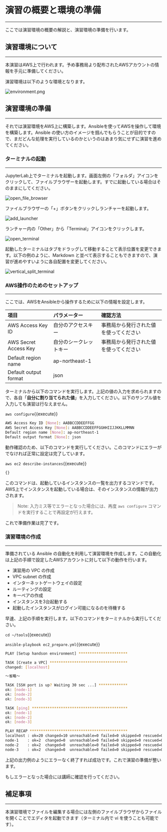 # 演習の概要と環境の準備
---
ここでは演習環境の概要の解説と、演習環境の準備を行います。

## 演習環境について
---
本演習はAWS上で行われます。予め事務局より配布されたAWSアカウントの情報を手元に準備してください。

演習環境は以下のような環境となります。

![environment.png](https://raw.githubusercontent.com/irixjp/katacoda-scenarios/master/master-course-data/assets/images/kata_env.png)


## 演習環境の準備
---
それでは演習環境をAWS上に構築します。Ansibleを使ってAWSを操作して環境を構築します。Ansible の使い方のイメージを掴んでもらうことが目的ですので、まだどんな処理を実行しているのかというのはあまり気にせずに演習を進めてください。

### ターミナルの起動
---
JupyterLab上でターミナルを起動します。画面左側の「フォルダ」アイコンをクリックして、ファイルブラウザーを起動します。すでに起動している場合はそのままにしてください。

![open_file_browser](https://raw.githubusercontent.com/irixjp/katacoda-scenarios/master/master-course-data/assets/images/open_file_browser.png)

ファイルブラウザーの「+」ボタンをクリックしランチャーを起動します。

![add_launcher](https://raw.githubusercontent.com/irixjp/katacoda-scenarios/master/master-course-data/assets/images/add_launcher.png)

ランチャー内の「Other」から「Terminal」アイコンをクリックします。

![open_terminal](https://raw.githubusercontent.com/irixjp/katacoda-scenarios/master/master-course-data/assets/images/open_terminal.png)

起動したターミナルはタブをドラッグして移動することて表示位置を変更できます。以下の例のように、Markdown と並べて表示することもできますので、演習が進めやすいように各自配置を変更してください。

![vertical_split_terminal](https://raw.githubusercontent.com/irixjp/katacoda-scenarios/master/master-course-data/assets/images/vertical_split_terminal.png)

### AWS操作のためのセットアップ
---
ここでは、AWSをAnsibleから操作するために以下の情報を設定します。

| 項目                  | パラメーター         | 確認方法 |
|:---------------------|:-------------------|:-------|
|AWS Access Key ID     |自分のアクセスキー    |事務局から発行された値を使ってください |
|AWS Secret Access Key |自分のシークレットキー |事務局から発行された値を使ってください |
|Default region name   |ap-northeast-1     | |
|Default output format |json               | |

ターミナルから以下のコマンドを実行します。上記の値の入力を求められますので、各自「**自分に割り当てられた値**」を入力してください。以下のサンプル値を入力しても演習は行なえません。

`aws configure`{{execute}}

```bash
AWS Access Key ID [None]: AABBCCDDEEFFGG
AWS Secret Access Key [None]: AABBCCDDEEFFGGHHIIJJKKLLMMNN
Default region name [None]: ap-northeast-1
Default output format [None]: json
```

動作確認のため、以下のコマンドを実行してください。このコマンドにエラーがでなければ正常に設定は完了しています。

`aws ec2 describe-instances`{{execute}}

```bash
{}
```

このコマンドは、起動しているインスタンスの一覧を出力するコマンドです。AWS上でインスタンスを起動している場合は、そのインスタンスの情報が出力されます。

> Note: 入力ミス等でエラーとなった場合には、再度 `aws configure` コマンドを実行することで再設定が行えます。

これで準備作業は完了です。

### 演習環境の作成
---
準備されている Ansible の自動化を利用して演習環境を作成します。この自動化は上記の手順で設定したAWSアカウントに対して以下の動作を行います。

- 演習用の VPC の作成
- VPC subnet の作成
- インターネットゲートウェイの設定
- ルーティングの設定
- キーペアの作成
- インスタンスを3台起動する
- 起動したインスタンスがログイン可能になるのを待機する

早速、上記の手順を実行します。以下のコマンドをターミナルから実行してください。

`cd ~/tools`{{execute}}

`ansible-playbook ec2_prepare.yml`{{execute}}

```bash
PLAY [Setup handson environment] **********************

TASK [Create a VPC] ***********************************
changed: [localhost]

〜省略〜

TASK [SSH port is up? Waiting 30 sec ...] *************
ok: [node-1]
ok: [node-2]
ok: [node-3]

TASK [ping] *******************************************
ok: [node-1]
ok: [node-2]
ok: [node-3]

PLAY RECAP ********************************************
localhost : ok=20 changed=10 unreachable=0 failed=0 skipped=0 rescued=0 ignored=0
node-1    : ok=2  changed=0  unreachable=0 failed=0 skipped=0 rescued=0 ignored=0
node-2    : ok=2  changed=0  unreachable=0 failed=0 skipped=0 rescued=0 ignored=0
node-3    : ok=2  changed=0  unreachable=0 failed=0 skipped=0 rescued=0 ignored=0 
```

上記の出力例のようにエラーなく終了すれば成功です。これで演習の準備が整います。

もしエラーとなった場合には講師に確認を行ってください。

## 補足事項
---
本演習環境でファイルを編集する場合には左側のファイルブラウザからファイルを開くことでエディタを起動できます（ターミナル内で vi を使うことも可能です）。

